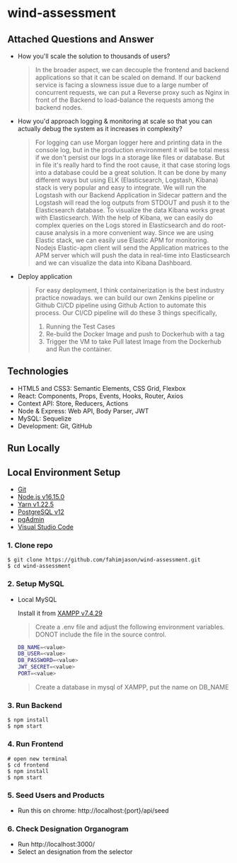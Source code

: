 # wind-assessment

## Attached Questions and Answer

-   How you'll scale the solution to thousands of users?

    > In the broader aspect, we can decouple the frontend and backend applications so that it can be scaled on demand. If our backend service is facing a slowness issue due to a large number of concurrent requests, we can put a Reverse proxy such as Nginx in front of the Backend to load-balance the requests among the backend nodes.

-   How you'd approach logging & monitoring at scale so that you can actually debug the system as it increases in complexity?

    > For logging can use Morgan logger here and printing data in the console log, but in the production environment it will be total mess if we don't persist our logs in a storage like files or database. But in file it's really hard to find the root cause, it that case storing logs into a database could be a great solution. It can be done by many different ways but using ELK (Elasticsearch, Logstash, Kibana) stack is very popular and easy to integrate.
    > We will run the Logstash with our Backend Application in Sidecar pattern and the Logstash will read the log outputs from STDOUT and push it to the Elasticsearch database. To visualize the data Kibana works great with Elasticsearch. With the help of Kibana, we can easily do complex queries on the Logs stored in Elasticsearch and do root-cause analysis in a more convenient way.
    > Since we are using Elastic stack, we can easily use Elastic APM for monitoring. Nodejs Elastic-apm client will send the Application matrices to the APM server which will push the data in real-time into Elasticsearch and we can visualize the data into Kibana Dashboard.

-   Deploy application

    > For easy deployment, I think containerization is the best industry practice nowadays. we can build our own Zenkins pipeline or Github CI/CD pipeline using Github Action to automate this process.
    > Our CI/CD pipeline will do these 3 things specifically,
    >
    > 1.  Running the Test Cases
    > 2.  Re-build the Docker Image and push to Dockerhub with a tag
    > 3.  Trigger the VM to take Pull latest Image from the Dockerhub and Run the container.

## Technologies

-   HTML5 and CSS3: Semantic Elements, CSS Grid, Flexbox
-   React: Components, Props, Events, Hooks, Router, Axios
-   Context API: Store, Reducers, Actions
-   Node & Express: Web API, Body Parser, JWT
-   MySQL: Sequelize
-   Development: Git, GitHub

## Run Locally

## Local Environment Setup

-   [Git](https://git-scm.com/)
-   [Node.js v16.15.0](https://nodejs.org/en/)
-   [Yarn v1.22.5](https://classic.yarnpkg.com/en/docs/install/#windows-stable)
-   [PostgreSQL v12](https://www.enterprisedb.com/downloads/postgres-postgresql-downloads)
-   [pgAdmin](https://www.pgadmin.org/)
-   [Visual Studio Code](https://code.visualstudio.com/)

### 1. Clone repo

```
$ git clone https://github.com/fahimjason/wind-assessment.git
$ cd wind-assessment
```

### 2. Setup MySQL

-   Local MySQL

    Install it from [XAMPP v7.4.29 ](https://www.apachefriends.org/download.html)

    > Create a .env file and adjust the following environment variables. DONOT include the file in the source control.

    ```bash
    DB_NAME=<value>
    DB_USER=<value>
    DB_PASSWORD=<value>
    JWT_SECRET=<value>
    PORT=<value>
    ```

    > Create a database in mysql of XAMPP, put the name on DB_NAME

### 3. Run Backend

```
$ npm install
$ npm start
```

### 4. Run Frontend

```
# open new terminal
$ cd frontend
$ npm install
$ npm start
```

### 5. Seed Users and Products

-   Run this on chrome: http://localhost:{port}/api/seed

### 6. Check Designation Organogram

-   Run http://localhost:3000/
-   Select an designation from the selector
